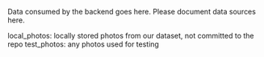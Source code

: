 Data consumed by the backend goes here. Please document data sources here.

local_photos: locally stored photos from our dataset, not committed to the repo
test_photos: any photos used for testing
